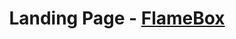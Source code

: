 <div align="center">
<h1>Landing Page - <a href="">FlameBox</a> </h1>
 </div>
<br><br>
<img src=" wight= 800px>
